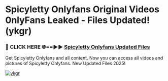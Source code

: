 # Spicyletty Onlyfans Original Videos 0nlyFans Leaked - Files Updated! (ykgr)

<h3>🔴 CLICK HERE 🌐==►► <a href="https://tinyurl.com/ehrbuxhb" rel="nofollow">Spicyletty Onlyfans Updated Files</a></h3>

Get Spicyletty Onlyfans and all content. Now you can access all videos and pictures of Spicyletty Onlyfans. New Updated Files 2025!

[![ykgr](https://i.imgur.com/lVYEuWS.gif)](https://tinyurl.com/ehrbuxhb)
